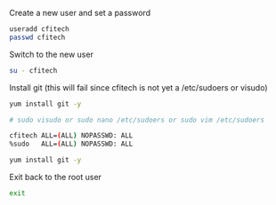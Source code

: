 Create a new user and set a password

```sh
useradd cfitech
passwd cfitech
```

Switch to the new user

```sh
su - cfitech
```

Install git (this will fail since cfitech is not yet a /etc/sudoers or visudo)

```sh
yum install git -y
```

```sh
# sudo visudo or sudo nano /etc/sudoers or sudo vim /etc/sudoers

cfitech ALL=(ALL) NOPASSWD: ALL
%sudo   ALL=(ALL) NOPASSWD: ALL
```

```sh
yum install git -y
```

Exit back to the root user

```sh
exit
```
